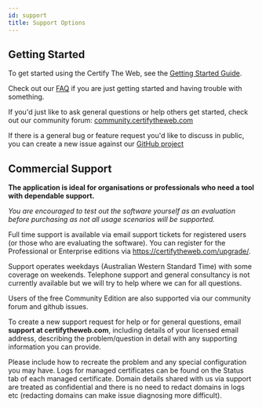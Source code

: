 ```yaml
---
id: support
title: Support Options
---
```


## Getting Started
To get started using the Certify The Web, see the [Getting Started Guide](intro.md).

Check out our [FAQ](faq.md) if you are just getting started and having trouble with something.

If you'd just like to ask general questions or help others get started, check out our community forum: <a href="https://community.certifytheweb.com" target="_blank">community.certifytheweb.com</a>

If there is a general bug or feature request you'd like to discuss in public, you can create a new issue against our <a href="https://github.com/webprofusion/certify/issues" target="_blank">GitHub project</a>

## Commercial Support
**The application is ideal for organisations or professionals who need a tool with dependable support.**

*You are encouraged to test out the software yourself as an evaluation before purchasing as not all usage scenarios will be supported.*

Full time support is available via email support tickets for registered users (or those who are evaluating the software). You can register for the Professional or Enterprise editions via https://certifytheweb.com/upgrade/.  

Support operates weekdays (Australian Western Standard Time) with some coverage on weekends. Telephone support and general consultancy is not currently available but we will try to help where we can for all questions. 

Users of the free Community Edition are also supported via our community forum and github issues.

To create a new support request for help or for general questions, email **support at certifytheweb.com**, including details of your licensed email address, describing the problem/question in detail with any supporting information you can provide. 

Please include how to recreate the problem and any special configuration you may have. Logs for managed certificates can be found on the Status tab of each managed certificate. Domain details shared with us via support are treated as confidential and there is no need to redact domains in logs etc (redacting domains can make issue diagnosing more difficult).


